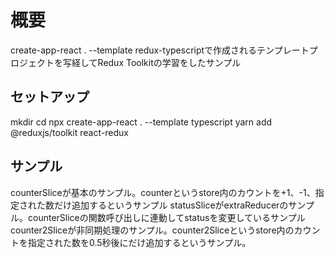 # 概要
create-app-react . --template redux-typescriptで作成されるテンプレートプロジェクトを写経してRedux Toolkitの学習をしたサンプル 

## セットアップ
mkdir <project-directory>
cd <project-directory>
npx create-app-react . --template typescript
yarn add @reduxjs/toolkit react-redux


## サンプル
counterSliceが基本のサンプル。counterというstore内のカウントを+1、-1、指定された数だけ追加するというサンプル
statusSliceがextraReducerのサンプル。counterSliceの関数呼び出しに連動してstatusを変更しているサンプル
counter2Sliceが非同期処理のサンプル。counter2Sliceというstore内のカウントを指定された数を0.5秒後にだけ追加するというサンプル。

